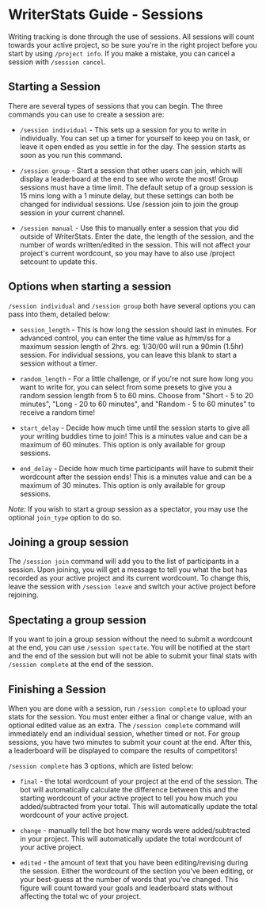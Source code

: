 # WriterStats Guide - Sessions

Writing tracking is done through the use of sessions. All sessions will count towards your active project, so be sure you're in the right project before you start by using `/project info`. If you make a mistake, you can cancel a session with `/session cancel`.

## Starting a Session

There are several types of sessions that you can begin. The three commands you can use to create a session are:

- `/session individual` - This sets up a session for you to write in individually. You can set up a timer for yourself to keep you on task, or leave it open ended as you settle in for the day. The session starts as soon as you run this command.

- `/session group` - Start a session that other users can join, which will display a leaderboard at the end to see who wrote the most! Group sessions must have a time limit. The default setup of a group session is 15 mins long with a 1 minute delay, but these settings can both be changed for individual sessions. Use /session join to join the group session in your current channel.

- `/session manual` - Use this to manually enter a session that you did outside of WriterStats. Enter the date, the length of the session, and the number of words written/edited in the session. This will not affect your project's current wordcount, so you may have to also use /project setcount to update this.

## Options when starting a session

`/session individual` and `/session group` both have several options you can pass into them, detailed below:

- `session_length` - This is how long the session should last in minutes. For advanced control, you can enter the time value as h/mm/ss for a maximum session length of 2hrs. eg: 1/30/00 will run a 90min (1.5hr) session. For individual sessions, you can leave this blank to start a session without a timer.

- `random_length` - For a little challenge, or if you're not sure how long you want to write for, you can select from some presets to give you a random session length from 5 to 60 mins. Choose from "Short - 5 to 20 minutes", "Long - 20 to 60 minutes", and "Random - 5 to 60 minutes" to receive a random time!

- `start_delay` - Decide how much time until the session starts to give all your writing buddies time to join! This is a minutes value and can be a maximum of 60 minutes. This option is only available for group sessions.

- `end_delay` - Decide how much time participants will have to submit their wordcount after the session ends! This is a minutes value and can be a maximum of 30 minutes. This option is only available for group sessions.

_Note:_ If you wish to start a group session as a spectator, you may use the optional `join_type` option to do so.

## Joining a group session

The `/session join` command will add you to the list of participants in a session. Upon joining, you will get a message to tell you what the bot has recorded as your active project and its current wordcount. To change this, leave the session with `/session leave` and switch your active project before rejoining.

## Spectating a group session

If you want to join a group session without the need to submit a wordcount at the end, you can use `/session spectate`. You will be notified at the start and the end of the session but will not be able to submit your final stats with `/session complete` at the end of the session.

## Finishing a Session

When you are done with a session, run `/session complete` to upload your stats for the session. You must enter either a final or change value, with an optional edited value as an extra. The `/session complete` command will immediately end an individual session, whether timed or not. For group sessions, you have two minutes to submit your count at the end. After this, a leaderboard will be displayed to compare the results of competitors!

`/session complete` has 3 options, which are listed below:

- `final` - the total wordcount of your project at the end of the session. The bot will automatically calculate the difference between this and the starting wordcount of your active project to tell you how much you added/subtracted from your total. This will automatically update the total wordcount of your active project.

- `change` - manually tell the bot how many words were added/subtracted in your project. This will automatically update the total wordcount of your active project.

- `edited` - the amount of text that you have been editing/revising during the session. Either the wordcount of the section you’ve been editing, or your best-guess at the number of words that you’ve changed. This figure will count toward your goals and leaderboard stats without affecting the total wc of your project.

